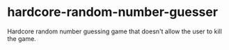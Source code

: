 # hardcore-random-number-guesser
Hardcore random number guessing game that doesn't allow the user to kill the game.
